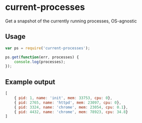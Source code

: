 # current-processes
Get a snapshot of the currently running processes, OS-agnostic

## Usage
```js
var ps = require('current-processes');

ps.get(function(err, processes) {
    console.log(processes);
});
```

## Example output
```js
[
    { pid: 1, name: 'init', mem: 33753, cpu: 0},
    { pid: 2765, name: 'httpd', mem: 23097, cpu: 0},
    { pid: 3324, name: 'chrome', mem: 23054, cpu: 0.1},
    { pid: 4432, name: 'chrome', mem: 78923, cpu: 34.8}
]
```
